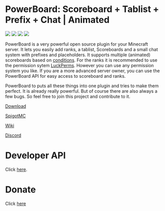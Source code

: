 # PowerBoard: Scoreboard + Tablist + Prefix + Chat | Animated
[![](https://img.shields.io/github/downloads/Xitee1/PowerBoard/total?color=44be16&label=Downloads)]()
[![](https://img.shields.io/discord/800477577684844585?color=44be16&label=Discord)]()
[![](https://img.shields.io/github/v/release/Xitee1/PowerBoard?label=Release)]()
[![](https://img.shields.io/badge/Send%20me%20a%20small%20gift-PayPal-blue.svg)](https://paypal.me/xitee)

PowerBoard is a very powerful open source plugin for your Minecraft server.
It lets you easily add ranks, a tablist, Scoreboards and a small chat system with prefixes and placeholders.
It supports multiple (animated) scoreboards based on [conditions](https://github.com/Xitee1/PowerBoard/wiki/Conditions).
For the ranks it is recommended to use the permission sytem [LuckPerms](https://luckperms.net/). However you can use any permission system you like.
If you are a more advanced server owner, you can use the PowerBoard API for easy access to scoreboard and ranks.

PowerBoard to puts all these things into one plugin and tries to make them perfect.
It is already really powerful. But of course there are also always a few bugs. So feel free to join this project and contribute to it.

[Download](https://github.com/Xitee1/PowerBoard/releases)

[SpigotMC](https://www.spigotmc.org/resources/73854/)

[Wiki](https://github.com/Xitee1/PowerBoard/wiki)

[Discord](https://discord.gg/VqK3ctsbz7)


# Developer API
Click [here](https://github.com/Xitee1/PowerBoard/wiki/Developer-API).

# Donate
Click [here](https://github.com/Xitee1#donate)
